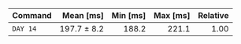 | Command | Mean [ms] | Min [ms] | Max [ms] | Relative |
|:---|---:|---:|---:|---:|
| `DAY 14` | 197.7 ± 8.2 | 188.2 | 221.1 | 1.00 |
